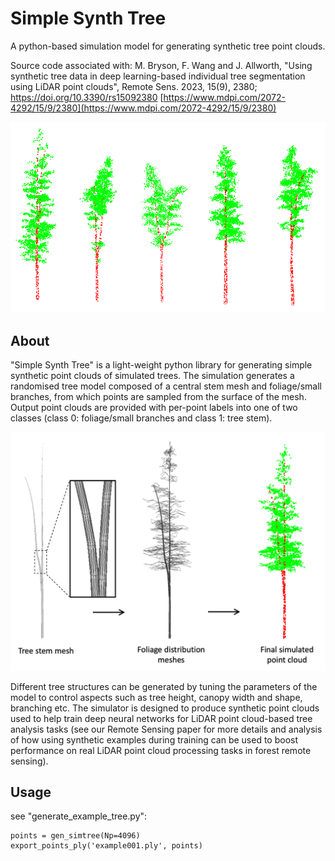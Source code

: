 # Simple Synth Tree
A python-based simulation model for generating synthetic tree point clouds.

Source code associated with:
M. Bryson, F. Wang and J. Allworth, "Using synthetic tree data in deep learning-based individual tree segmentation using LiDAR point clouds", Remote Sens. 2023, 15(9), 2380; https://doi.org/10.3390/rs15092380
[https://www.mdpi.com/2072-4292/15/9/2380](https://www.mdpi.com/2072-4292/15/9/2380)

![](media/example_trees.png)

## About
"Simple Synth Tree" is a light-weight python library for generating simple synthetic point clouds of simulated trees. The simulation generates a randomised tree model composed of a central stem mesh and foliage/small branches, from which points are sampled from the surface of the mesh. Output point clouds are provided with per-point labels into one of two classes (class 0: foliage/small branches and class 1: tree stem).

![](media/process.png)

Different tree structures can be generated by tuning the parameters of the model to control aspects such as tree height, canopy width and shape, branching etc. The simulator is designed to produce synthetic point clouds used to help train deep neural networks for LiDAR point cloud-based tree analysis tasks (see our Remote Sensing paper for more details and analysis of how using synthetic examples during training can be used to boost performance on real LiDAR point cloud processing tasks in forest remote sensing).

## Usage
see "generate_example_tree.py":

    points = gen_simtree(Np=4096)
    export_points_ply('example001.ply', points)
